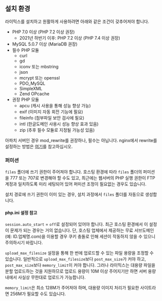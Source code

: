 설치 환경
---------

라이믹스를 설치하고 원활하게 사용하려면 아래와 같은 조건이 갖추어져야 합니다.

  - PHP 7.0 이상 (PHP 7.2 이상 권장)
    - 2021년 하반기 이후: PHP 7.2 이상 (PHP 7.4 이상 권장)
  - MySQL 5.0.7 이상 (MariaDB 권장)
  - 필수 PHP 모듈
    - curl
    - gd
    - iconv 또는 mbstring
    - json
    - mcrypt 또는 openssl
    - PDO_MySQL
    - SimpleXML
    - Zend OPcache
  - 권장 PHP 모듈
    - apcu (캐시 사용을 통해 성능 향상 가능)
    - exif (이미지 자동 회전 기능에 필요)
    - fileinfo (첨부파일 보안 검사에 필요)
    - intl (한글도메인 사용시 성능 향상 효과 있음)
    - zip (추후 필수 모듈로 지정될 가능성 있음)

아파치 서버인 경우 mod_rewrite를 권장하나, 필수는 아닙니다.
nginx에서 rewrite를 설정하는 방법은 [여기](nginx.md)를 참고하십시오.

### 퍼미션

`files` 폴더에 쓰기 권한이 주어져야 합니다.
호스팅 환경에 따라 `files` 폴더의 퍼미션을 777 또는 707로 변경해야 할 수도 있고,
최근에는 웹서버의 PHP 실행 권한이 FTP 계정과 일치하도록 미리 세팅되어 있어
퍼미션 조정이 필요없는 경우도 있습니다.

설치 경로에 쓰기 권한이 이미 있는 경우, 설치 과정에서 `files` 폴더를 자동으로 생성합니다.

#### php.ini 설정 참고

`session.auto_start` = `off`로 설정되어 있어야 합니다.
최근 호스팅 환경에서 이 설정이 문제가 되는 경우는 거의 없습니다.
단, 호스팅 업체에서 제공하는 무료 서브도메인(예: ID.업체명.com)을 이용할 경우
쿠키 충돌로 인해 세션이 작동하지 않을 수 있으니 주의하시기 바랍니다.

`upload_max_filesize` 설정을 통해 한 번에 업로드할 수 있는 파일 용량을 조정할 수 있습니다.
일반적으로 `upload_max_filesize`보다 `post_max_size`가 커야 하고, `post_max_size`보다 `memory_limit`이 커야 합니다.
그러나 라이믹스는 대용량 파일을 분할 업로드하는 것을 지원하므로 업로드 용량이 10M 이상 주어지기만 하면
서버 용량 내에서 사실상 무한대로 업로드가 가능합니다.

`memory_limit`은 최소 128M가 주어져야 하며, 대용량 이미지 처리가 필요한 사이트라면 256M가 필요할 수도 있습니다.
